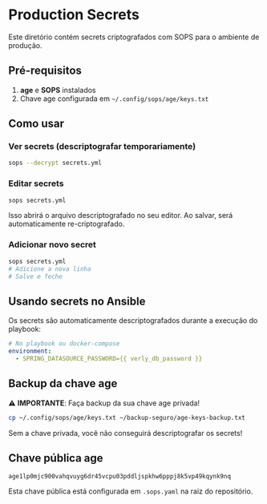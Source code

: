 # Production Secrets

Este diretório contém secrets criptografados com SOPS para o ambiente de produção.

## Pré-requisitos

1. **age** e **SOPS** instalados
2. Chave age configurada em `~/.config/sops/age/keys.txt`

## Como usar

### Ver secrets (descriptografar temporariamente)
```bash
sops --decrypt secrets.yml
```

### Editar secrets
```bash
sops secrets.yml
```
Isso abrirá o arquivo descriptografado no seu editor. Ao salvar, será automaticamente re-criptografado.

### Adicionar novo secret
```bash
sops secrets.yml
# Adicione a nova linha
# Salve e feche
```

## Usando secrets no Ansible

Os secrets são automaticamente descriptografados durante a execução do playbook:

```yaml
# No playbook ou docker-compose
environment:
  - SPRING_DATASOURCE_PASSWORD={{ verly_db_password }}
```

## Backup da chave age

⚠️ **IMPORTANTE**: Faça backup da sua chave age privada!

```bash
cp ~/.config/sops/age/keys.txt ~/backup-seguro/age-keys-backup.txt
```

Sem a chave privada, você não conseguirá descriptografar os secrets!

## Chave pública age

```
age1lp0mjc900vahqvuyg6dr45vcpu03pddljspkhw6pppj8k5vp49kqynk9nq
```

Esta chave pública está configurada em `.sops.yaml` na raiz do repositório.
